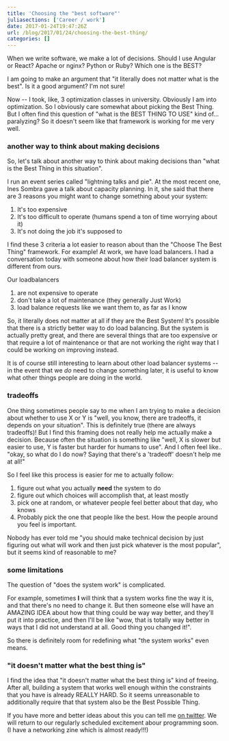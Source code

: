 ```yaml
---
title: 'Choosing the "best software"'
juliasections: ['Career / work']
date: 2017-01-24T19:47:26Z
url: /blog/2017/01/24/choosing-the-best-thing/
categories: []
---
```


When we write software, we make a lot of decisions. Should I use Angular or
React? Apache or nginx? Python or Ruby? Which one is the BEST?

I am going to make an argument that "it literally does not matter what is the
best". Is it a good argument? I'm not sure!

Now -- I took, like, 3 optimization classes in university. Obviously I am into
optimization. So I obviously care somewhat about picking the Best Thing. But I
often find this question of "what is the BEST THING TO USE" kind of...
paralyzing? So it doesn't seem like that framework is working for me very well.

### another way to think about making decisions

So, let's talk about another way to think about making decisions than "what is
the Best Thing in this situation".

I run an event series called "lightning talks and pie". At the most recent one, Ines Sombra gave a talk about capacity planning. In it, she said that there are 3 reasons you might want to change something about your system:

1. It's too expensive
2. It's too difficult to operate (humans spend a ton of time worrying about it)
3. It's not doing the job it's supposed to

I find these 3 criteria a lot easier to reason about than the "Choose The Best
Thing" framework. For example! At work, we have load balancers. I had a
conversation today with someone about how their load balancer system is
different from ours.

Our loadbalancers

1. are not expensive to operate
2. don't take a lot of maintenance (they generally Just Work)
3. load balance requests like we want them to, as far as I know

So, it literally does not matter at all if they are the Best System! It's
possible that there is a strictly better way to do load balancing. But the
system is actually pretty great, and there are several things that are too
expensive or that require a lot of maintenance or that are not working the
right way that I could be working on improving instead.

It is of course still interesting to learn about other load balancer systems
-- in the event that we *do* need to change something later, it is useful to
know what other things people are doing in the world.

### tradeoffs

One thing sometimes people say to me when I am trying to make a decision about
whether to use X or Y is "well, you know, there are tradeoffs, it depends on
your situation". This is definitely true (there are always tradeoffs)! But I
find this framing does not really help me actually make a decision. Because
often the situation is something like "well, X is slower but easier to use, Y
is faster but harder for humans to use". And I often feel like.. "okay, so
what do I do now? Saying that there's a 'tradeoff' doesn't help me at all!"

So I feel like this process is easier for me to actually follow:

1. figure out what you actually **need** the system to do
2. figure out which choices will accomplish that, at least mostly
3. pick one at random, or whatever people feel better about that day, who knows
4. Probably pick the one that people like the best. How the people around you feel is important.

Nobody has ever told me "you should make technical decision by just figuring
out what will work and then just pick whatever is the most popular", but it
seems kind of reasonable to me?

### some limitations

The question of "does the system work" is complicated.

For example, sometimes **I** will think that a system works fine the way it
is, and that there's no need to change it. But then someone else will have an
AMAZING IDEA about how that thing could be way way better, and they'll put it
into practice, and then I'll be like "wow, that is totally way better in ways
that I did not understand at all. Good thing you changed it!".

So there is definitely room for redefining what "the system works" even means.

### "it doesn't matter what the best thing is"

I find the idea that "it doesn't matter what the best thing is" kind of
freeing. After all, building a system that works well enough within the
constraints that you have is already REALLY HARD. So it seems unreasonable to
additionally require that that system also be the Best Possible Thing.

If you have more and better ideas about this you can tell me [on twitter](https://twitter.com/b0rk). We will return to our regularly scheduled
excitement abour programming soon. (I have a networking zine which is almost
ready!!!)
